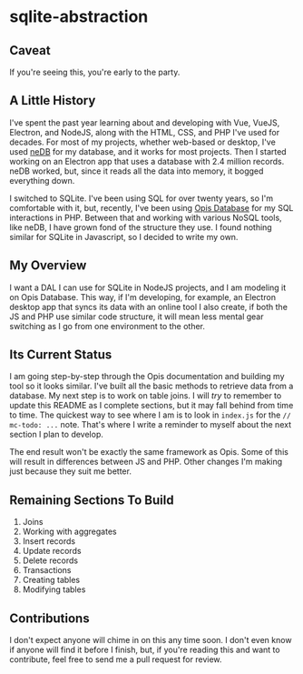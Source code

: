 # sqlite-abstraction

## Caveat
If you're seeing this, you're early to the party.

## A Little History
I've spent the past year learning about and developing with Vue, VueJS, Electron, and NodeJS, along with the HTML, CSS, and PHP I've used for decades. For most of my projects, whether web-based or desktop, I've used [neDB](https://github.com/louischatriot/nedb) for my database, and it works for most projects. Then I started working on an Electron app that uses a database with 2.4 million records. neDB worked, but, since it reads all the data into memory, it bogged everything down.

I switched to SQLite. I've been using SQL for over twenty years, so I'm comfortable with it, but, recently, I've been using [Opis Database](https://opis.io/database) for my SQL interactions in PHP. Between that and working with various NoSQL tools, like neDB, I have grown fond of the structure they use. I found nothing similar for SQLite in Javascript, so I decided to write my own.

## My Overview
I want a DAL I can use for SQLite in NodeJS projects, and I am modeling it on Opis Database. This way, if I'm developing, for example, an Electron desktop app that syncs its data with an online tool I also create, if both the JS and PHP use similar code structure, it will mean less mental gear switching as I go from one environment to the other.

## Its Current Status
I am going step-by-step through the Opis documentation and building my tool so it looks similar. I've built all the basic methods to retrieve data from a database. My next step is to work on table joins. I will *try* to remember to update this README as I complete sections, but it may fall behind from time to time. The quickest way to see where I am is to look in `index.js` for the `// mc-todo: ...` note. That's where I write a reminder to myself about the next section I plan to develop.

The end result won't be exactly the same framework as Opis. Some of this will result in differences between JS and PHP. Other changes I'm making just because they suit me better.

## Remaining Sections To Build
  1. Joins
  2. Working with aggregates
  3. Insert records
  4. Update records
  5. Delete records
  6. Transactions
  7. Creating tables
  8. Modifying tables

## Contributions
I don't expect anyone will chime in on this any time soon. I don't even know if anyone will find it before I finish, but, if you're reading this and want to contribute, feel free to send me a pull request for review.